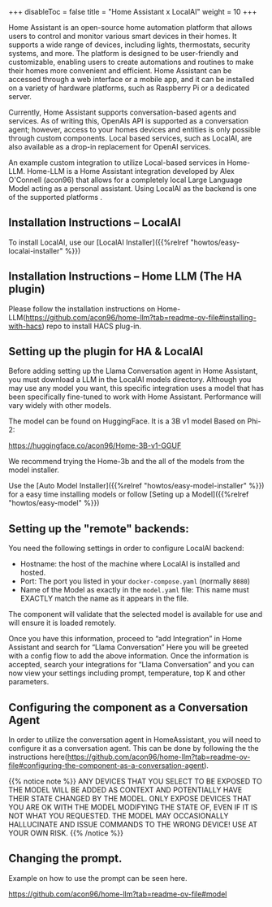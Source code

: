 
+++
disableToc = false
title = "Home Assistant x LocalAI"
weight = 10
+++

Home Assistant is an open-source home automation platform that allows users to control and monitor various smart devices in their homes. It supports a wide range of devices, including lights, thermostats, security systems, and more. The platform is designed  to be user-friendly and customizable, enabling users to create automations and routines to make their homes more convenient and efficient. Home Assistant can be accessed through a web interface or a mobile app, and it can be installed on a variety of hardware platforms, such as Raspberry Pi or a dedicated server.

Currently, Home Assistant supports conversation-based agents and services. As of writing this, OpenAIs API is supported as a conversation agent; however, access to your homes devices and entities is only possible through custom components. Local based services, such as LocalAI, are also available as a drop-in replacement for OpenAI services.

An example custom integration to utilize Local-based services in Home-LLM. Home-LLM is a Home Assistant integration developed by Alex O'Connell (acon96) that allows for a completely local Large Language Model acting as a personal assistant. Using LocalAI as the backend is one of the supported platforms .

## Installation Instructions – LocalAI

To install LocalAI, use our [LocalAI Installer]({{%relref "howtos/easy-localai-installer" %}})

## Installation Instructions – Home LLM (The HA plugin)

Please follow the installation instructions on Home-LLM(https://github.com/acon96/home-llm?tab=readme-ov-file#installing-with-hacs) repo to install HACS plug-in.

## Setting up the plugin for HA & LocalAI

Before adding setting up the Llama Conversation agent in Home Assistant, you must download a LLM in the LocalAI models directory. Although you may use any model you want, this specific integration uses a model that has been specifically fine-tuned to work with Home Assistant. Performance will vary widely with other models.

The model can be found on HuggingFace. It is a 3B v1 model Based on Phi-2:

https://huggingface.co/acon96/Home-3B-v1-GGUF

We recommend trying the Home-3b and the all of the models from the model installer. 

Use the [Auto Model Installer]({{%relref "howtos/easy-model-installer" %}}) for a easy time installing models or follow [Seting up a Model]({{%relref "howtos/easy-model" %}})

## Setting up the "remote" backends:

You need the following settings in order to configure LocalAI backend:

- Hostname: the host of the machine where LocalAI is installed and hosted.
- Port: The port you listed in your ``docker-compose.yaml`` (normally ``8080``)
- Name of the Model as exactly in the `model.yaml` file: This name must EXACTLY match the name as it appears in the file.

The component will validate that the selected model is available for use and will ensure it is loaded remotely.

Once you have this information, proceed to “add Integration” in Home Assistant and search for “Llama Conversation” Here you will be greeted with a config flow to add the above information. Once the information is accepted, search your integrations for “Llama Conversation” and you can now view your settings including prompt, temperature, top K and other parameters.

## Configuring the component as a Conversation Agent

In order to utilize the conversation agent in HomeAssistant, you will need to configure it as a conversation agent. This can be done by following the the instructions here(https://github.com/acon96/home-llm?tab=readme-ov-file#configuring-the-component-as-a-conversation-agent).

{{% notice note %}}
ANY DEVICES THAT YOU SELECT TO BE EXPOSED TO THE MODEL WILL BE ADDED AS CONTEXT AND POTENTIALLY HAVE THEIR STATE CHANGED BY THE MODEL. ONLY EXPOSE DEVICES THAT YOU ARE OK WITH THE MODEL MODIFYING THE STATE OF, EVEN IF IT IS NOT WHAT YOU REQUESTED. THE MODEL MAY OCCASIONALLY HALLUCINATE AND ISSUE COMMANDS TO THE WRONG DEVICE! USE AT YOUR OWN RISK.
{{% /notice %}}

## Changing the prompt.

Example on how to use the prompt can be seen here.

https://github.com/acon96/home-llm?tab=readme-ov-file#model
